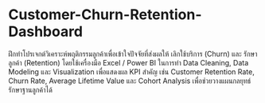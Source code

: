 # Customer-Churn-Retention-Dashboard
ฝึกทำโปรเจกต์วิเคราะห์พฤติกรรมลูกค้าเพื่อเข้าใจปัจจัยที่ส่งผลให้ เลิกใช้บริการ (Churn) และ รักษาลูกค้า (Retention) โดยใช้เครื่องมือ Excel / Power BI ในการทำ Data Cleaning, Data Modeling และ Visualization เพื่อแสดงผล KPI สำคัญ เช่น Customer Retention Rate, Churn Rate, Average Lifetime Value และ Cohort Analysis เพื่อช่วยวางแผนกลยุทธ์รักษาฐานลูกค้าได้
